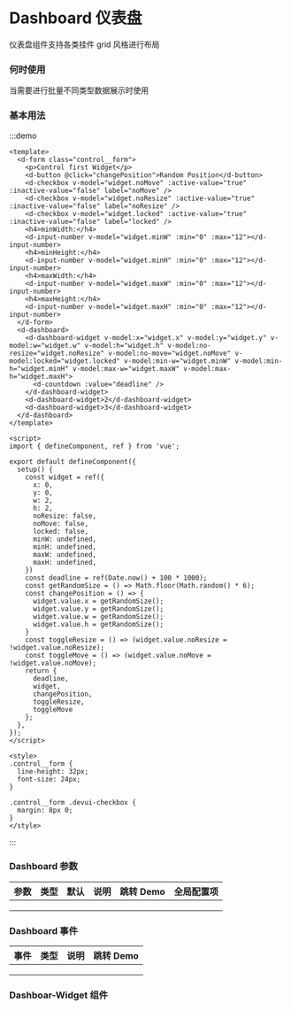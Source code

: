 # Dashboard 仪表盘

仪表盘组件支持各类挂件 grid 风格进行布局

### 何时使用

当需要进行批量不同类型数据展示时使用

### 基本用法

:::demo

```vue
<template>
  <d-form class="control__form">
    <p>Control first Widget</p>
    <d-button @click="changePosition">Random Position</d-button>
    <d-checkbox v-model="widget.noMove" :active-value="true" :inactive-value="false" label="noMove" />
    <d-checkbox v-model="widget.noResize" :active-value="true" :inactive-value="false" label="noResize" />
    <d-checkbox v-model="widget.locked" :active-value="true" :inactive-value="false" label="locked" />
    <h4>minWidth:</h4>
    <d-input-number v-model="widget.minW" :min="0" :max="12"></d-input-number>
    <h4>minHeight:</h4>
    <d-input-number v-model="widget.minH" :min="0" :max="12"></d-input-number>
    <h4>maxWidth:</h4>
    <d-input-number v-model="widget.maxW" :min="0" :max="12"></d-input-number>
    <h4>maxHeight:</h4>
    <d-input-number v-model="widget.maxH" :min="0" :max="12"></d-input-number>
  </d-form>
  <d-dashboard>
    <d-dashboard-widget v-model:x="widget.x" v-model:y="widget.y" v-model:w="widget.w" v-model:h="widget.h" v-model:no-resize="widget.noResize" v-model:no-move="widget.noMove" v-model:locked="widget.locked" v-model:min-w="widget.minW" v-model:min-h="widget.minH" v-model:max-w="widget.maxW" v-model:max-h="widget.maxH">
      <d-countdown :value="deadline" />
    </d-dashboard-widget>
    <d-dashboard-widget>2</d-dashboard-widget>
    <d-dashboard-widget>3</d-dashboard-widget>
  </d-dashboard>
</template>

<script>
import { defineComponent, ref } from 'vue';

export default defineComponent({
  setup() {
    const widget = ref({  
      x: 0,
      y: 0,
      w: 2,
      h: 2,
      noResize: false,
      noMove: false,
      locked: false,
      minW: undefined,
      minH: undefined,
      maxW: undefined,
      maxH: undefined,
    })
    const deadline = ref(Date.now() + 100 * 1000);
    const getRandomSize = () => Math.floor(Math.random() * 6);
    const changePosition = () => {
      widget.value.x = getRandomSize();
      widget.value.y = getRandomSize();
      widget.value.w = getRandomSize();
      widget.value.h = getRandomSize();
    }
    const toggleResize = () => (widget.value.noResize = !widget.value.noResize);
    const toggleMove = () => (widget.value.noMove = !widget.value.noMove);
    return {
      deadline,
      widget,
      changePosition,
      toggleResize,
      toggleMove
    };
  },
});
</script>

<style>
.control__form {
  line-height: 32px;
  font-size: 24px;
}

.control__form .devui-checkbox {
  margin: 8px 0;
}
</style>
```

:::

### Dashboard 参数

| 参数 | 类型 | 默认 | 说明 | 跳转 Demo | 全局配置项 |
| ---- | ---- | ---- | ---- | --------- | ---------- |
|      |      |      |      |           |            |
|      |      |      |      |           |            |
|      |      |      |      |           |            |

### Dashboard 事件

| 事件 | 类型 | 说明 | 跳转 Demo |
| ---- | ---- | ---- | --------- |
|      |      |      |           |
|      |      |      |           |
|      |      |      |           |

### Dashboar-Widget 组件

